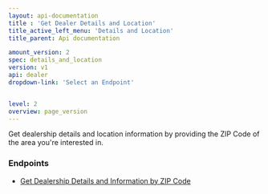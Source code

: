 ```yaml
---
layout: api-documentation
title : 'Get Dealer Details and Location'
title_active_left_menu: 'Details and Location'
title_parent: Api documentation

amount_version: 2
spec: details_and_location
version: v1
api: dealer
dropdown-link: 'Select an Endpoint'


level: 2
overview: page_version
---
```


<div class="info-message">
    Get dealership details and location information by providing the ZIP Code of the area you're interested in.
</div>

### Endpoints

* [Get Dealership Details and Information by ZIP Code](/api-documentation/dealer/details_and_location/v1/01_dealer/api-description.html)
